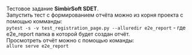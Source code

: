 Тестовое задание **SimbirSoft SDET**.  
Запустить тест с формированием отчёта можно из корня проекта с помощью комманды:  
`pytest -s -v test_registration_page.py --alluredir e2e_report` - где e2e_report папка в которой будет создан отчёт.  
Просмотреть отчёт можно с помощью команды:  
`allure serve e2e_report` 
